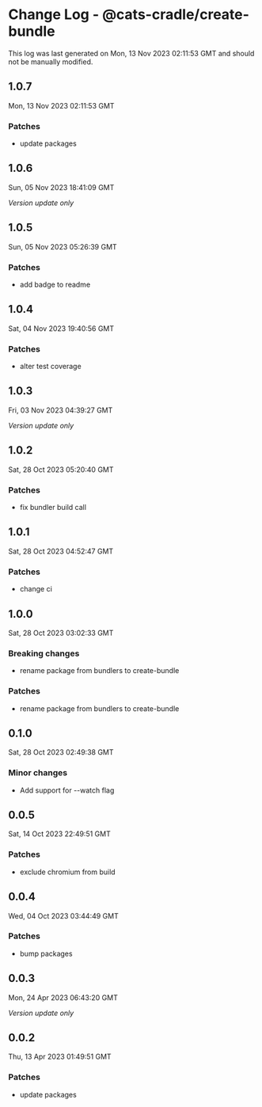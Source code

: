 # Change Log - @cats-cradle/create-bundle

This log was last generated on Mon, 13 Nov 2023 02:11:53 GMT and should not be manually modified.

## 1.0.7
Mon, 13 Nov 2023 02:11:53 GMT

### Patches

- update packages

## 1.0.6
Sun, 05 Nov 2023 18:41:09 GMT

_Version update only_

## 1.0.5
Sun, 05 Nov 2023 05:26:39 GMT

### Patches

- add badge to readme

## 1.0.4
Sat, 04 Nov 2023 19:40:56 GMT

### Patches

- alter test coverage

## 1.0.3
Fri, 03 Nov 2023 04:39:27 GMT

_Version update only_

## 1.0.2
Sat, 28 Oct 2023 05:20:40 GMT

### Patches

- fix bundler build call

## 1.0.1
Sat, 28 Oct 2023 04:52:47 GMT

### Patches

- change ci

## 1.0.0
Sat, 28 Oct 2023 03:02:33 GMT

### Breaking changes

- rename package from bundlers to create-bundle

### Patches

- rename package from bundlers to create-bundle

## 0.1.0
Sat, 28 Oct 2023 02:49:38 GMT

### Minor changes

- Add support for --watch flag

## 0.0.5
Sat, 14 Oct 2023 22:49:51 GMT

### Patches

- exclude chromium from build

## 0.0.4
Wed, 04 Oct 2023 03:44:49 GMT

### Patches

- bump packages

## 0.0.3
Mon, 24 Apr 2023 06:43:20 GMT

_Version update only_

## 0.0.2
Thu, 13 Apr 2023 01:49:51 GMT

### Patches

- update packages

